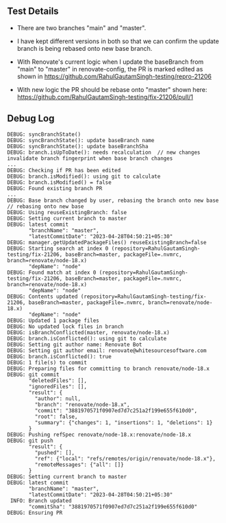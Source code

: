 ## Test Details
-  There are two branches "main" and "master". 
- I have kept different versions in both so that we can confirm the update branch is being rebased onto new base branch. 
 
- With Renovate's current logic when I update the baseBranch from "main" to "master" in renovate-config, 
   the PR is marked edited as shown in https://github.com/RahulGautamSingh-testing/repro-21206

- With new logic the PR should be rebase onto "master" shown here: https://github.com/RahulGautamSingh-testing/fix-21206/pull/1

## Debug Log

```log
DEBUG: syncBranchState() 
DEBUG: syncBranchState(): update baseBranch name 
DEBUG: syncBranchState(): update baseBranchSha 
DEBUG: branch.isUpToDate(): needs recalculation  // new changes invalidate branch fingerprint when base branch changes
...
DEBUG: Checking if PR has been edited 
DEBUG: branch.isModified(): using git to calculate 
DEBUG: branch.isModified() = false 
DEBUG: Found existing branch PR 
...
DEBUG: Base branch changed by user, rebasing the branch onto new base // rebasing onto new base
DEBUG: Using reuseExistingBranch: false        
DEBUG: Setting current branch to master        
DEBUG: latest commit 
       "branchName": "master",
       "latestCommitDate": "2023-04-28T04:50:21+05:30"
DEBUG: manager.getUpdatedPackageFiles() reuseExistingBranch=false 
DEBUG: Starting search at index 0 (repository=RahulGautamSingh-testing/fix-21206, baseBranch=master, packageFile=.nvmrc, branch=renovate/node-18.x)
       "depName": "node"
DEBUG: Found match at index 0 (repository=RahulGautamSingh-testing/fix-21206, baseBranch=master, packageFile=.nvmrc, branch=renovate/node-18.x)
       "depName": "node"
DEBUG: Contents updated (repository=RahulGautamSingh-testing/fix-21206, baseBranch=master, packageFile=.nvmrc, branch=renovate/node-18.x)   
       "depName": "node"
DEBUG: Updated 1 package files 
DEBUG: No updated lock files in branch         
DEBUG: isBranchConflicted(master, renovate/node-18.x) 
DEBUG: branch.isConflicted(): using git to calculate 
DEBUG: Setting git author name: Renovate Bot 
DEBUG: Setting git author email: renovate@whitesourcesoftware.com 
DEBUG: branch.isConflicted(): true 
DEBUG: 1 file(s) to commit 
DEBUG: Preparing files for committing to branch renovate/node-18.x 
DEBUG: git commit 
       "deletedFiles": [],
       "ignoredFiles": [],
       "result": {
         "author": null,
         "branch": "renovate/node-18.x",
         "commit": "3881970571f0907ed7d7c251a2f199e655f610d0",
         "root": false,
         "summary": {"changes": 1, "insertions": 1, "deletions": 1}
       }
DEBUG: Pushing refSpec renovate/node-18.x:renovate/node-18.x 
DEBUG: git push 
       "result": {
         "pushed": [],
         "ref": {"local": "refs/remotes/origin/renovate/node-18.x"},
         "remoteMessages": {"all": []}
       }
DEBUG: Setting current branch to master 
DEBUG: latest commit 
       "branchName": "master",
       "latestCommitDate": "2023-04-28T04:50:21+05:30"
 INFO: Branch updated 
       "commitSha": "3881970571f0907ed7d7c251a2f199e655f610d0"
DEBUG: Ensuring PR 
```
